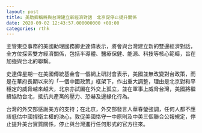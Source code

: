 ```yaml
---
layout: post
title: 美助卿稱將與台灣建立新經濟對話　北京促停止提升關係
date: 2020-09-02 12:43:57.000000000 +08:00
categories: rthk
---
```


主管東亞事務的美國助理國務卿史達偉表示，將會與台灣建立新的雙邊經濟對話，全方位探索雙方經濟關係，包括半導體、醫療保健、能源、科技等核心範疇，旨在加強與台北的聯繫。

史達偉星期一在美國傳統基金會一個網上研討會表示，美國並無改變對台政策，而是在華府長期以來的「一個中國政策」框架下，作出重大調整，理由是北京對和平穩定的威脅越來越大，北京亦試圖在外交上孤立，並在軍事上威脅台灣，美國將繼續協助台北，抵抗共產黨的壓力、恐嚇及邊緣化行為。

台灣的外交部感謝美方的支持；在北京，外交部發言人華春瑩強調，任何人都不應該低估中國捍衛主權的決心，敦促美國恪守一中原則及中美三個聯合公報規定，停止提升美台實質關係，停止與台灣進行任何形式的官方往來。
